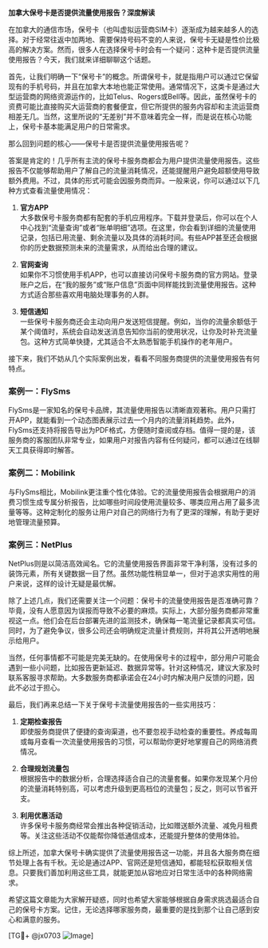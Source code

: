 **加拿大保号卡是否提供流量使用报告？深度解读**

在加拿大的通信市场，保号卡（也叫虚拟运营商SIM卡）逐渐成为越来越多人的选择。对于经常往返中加两地、需要保持号码不变的人来说，保号卡无疑是性价比极高的解决方案。然而，很多人在选择保号卡时会有一个疑问：这种卡是否提供流量使用报告？今天，我们就来详细聊聊这个话题。

首先，让我们明确一下“保号卡”的概念。所谓保号卡，就是指用户可以通过它保留现有的手机号码，并且在加拿大本地也能正常使用。通常情况下，这类卡是通过大型运营商的网络资源运作的，比如Telus、Rogers或Bell等。因此，虽然保号卡的资费可能比直接购买大运营商的套餐便宜，但它所提供的服务内容却和主流运营商相差无几。当然，这里所说的“无差别”并不意味着完全一样，而是说在核心功能上，保号卡基本能满足用户的日常需求。

那么回到问题的核心——保号卡是否提供流量使用报告呢？

答案是肯定的！几乎所有主流的保号卡服务商都会为用户提供流量使用报告。这些报告不仅能够帮助用户了解自己的流量消耗情况，还能提醒用户避免超额使用导致额外费用。不过，具体的形式可能会因服务商而异。一般来说，你可以通过以下几种方式查看流量使用情况：

1. **官方APP**  
   大多数保号卡服务商都有配套的手机应用程序。下载并登录后，你可以在个人中心找到“流量查询”或者“账单明细”选项。在这里，你会看到详细的流量使用记录，包括已用流量、剩余流量以及具体的消耗时间。有些APP甚至还会根据你的历史数据预测未来的流量需求，从而给出合理的建议。

2. **官网查询**  
   如果你不习惯使用手机APP，也可以直接访问保号卡服务商的官方网站。登录账户之后，在“我的服务”或“账户信息”页面中同样能找到流量使用报告。这种方式适合那些喜欢用电脑处理事务的人群。

3. **短信通知**  
   一些保号卡服务商还会主动向用户发送短信提醒。例如，当你的流量余额低于某个阈值时，系统会自动发送消息告知你当前的使用状况，让你及时补充流量包。这种方式简单快捷，尤其适合不太熟悉智能手机操作的老年用户。

接下来，我们不妨从几个实际案例出发，看看不同服务商提供的流量使用报告有何特点。

### 案例一：FlySms
FlySms是一家知名的保号卡品牌，其流量使用报告以清晰直观著称。用户只需打开APP，就能看到一个动态图表展示过去一个月内的流量消耗趋势。此外，FlySms还支持将报告导出为PDF格式，方便随时查阅或存档。值得一提的是，该服务商的客服团队非常专业，如果用户对报告内容有任何疑问，都可以通过在线聊天工具获得即时解答。

### 案例二：Mobilink
与FlySms相比，Mobilink更注重个性化体验。它的流量使用报告会根据用户的消费习惯生成专属分析报告，比如哪些时间段使用流量较多、哪类应用占用了最多流量等等。这种定制化的服务让用户对自己的网络行为有了更深的理解，有助于更好地管理流量预算。

### 案例三：NetPlus
NetPlus则是以简洁高效闻名。它的流量使用报告界面非常干净利落，没有过多的装饰元素，所有关键数据一目了然。虽然功能性稍显单一，但对于追求实用性的用户来说，这样的设计无疑是最优解。

除了上述几点，我们还需要关注一个问题：保号卡的流量使用报告是否准确可靠？毕竟，没有人愿意因为误报而导致不必要的麻烦。实际上，大部分服务商都非常重视这一点。他们会在后台部署先进的监测技术，确保每一笔流量记录都真实可信。同时，为了避免争议，很多公司还会明确规定流量计费规则，并将其公开透明地展示给用户。

当然，任何事情都不可能是完美无缺的。在使用保号卡的过程中，部分用户可能会遇到一些小问题，比如报告更新延迟、数据异常等。针对这种情况，建议大家及时联系客服寻求帮助。大多数服务商都承诺会在24小时内解决用户反馈的问题，因此不必过于担心。

最后，我们再来总结一下关于保号卡流量使用报告的一些实用技巧：

1. **定期检查报告**  
   即使服务商提供了便捷的查询渠道，也不要忽视手动检查的重要性。养成每周或每月查看一次流量使用报告的习惯，可以帮助你更好地掌握自己的网络消费情况。

2. **合理规划流量包**  
   根据报告中的数据分析，合理选择适合自己的流量套餐。如果你发现某个月份的流量消耗特别高，可以考虑升级到更高档位的流量包；反之，则可以节省开支。

3. **利用优惠活动**  
   许多保号卡服务商经常会推出各种促销活动，比如赠送额外流量、减免月租费等。关注这些活动不仅能帮你降低通信成本，还能提升整体的使用体验。

综上所述，加拿大保号卡确实提供了流量使用报告这一功能，并且各大服务商在细节处理上各有千秋。无论是通过APP、官网还是短信通知，都能轻松获取相关信息。只要我们善加利用这些工具，就能更加从容地应对日常生活中的各种网络需求。

希望这篇文章能为大家解开疑惑，同时也希望大家能够根据自身需求挑选最适合自己的保号卡方案。记住，无论选择哪家服务商，最重要的是找到那个让自己感到安心和满意的服务。

[TG💪+ @jx0703 ![Image](https://github.com/user-attachments/assets/dbca1d08-cadb-493c-b0ec-ad6f7a83f270)]